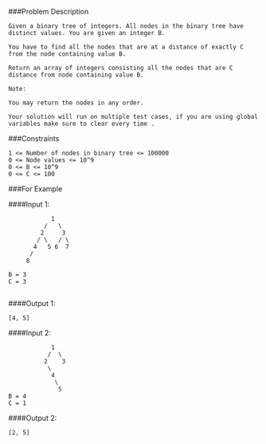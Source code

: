 ###Problem Description
```
Given a binary tree of integers. All nodes in the binary tree have distinct values. You are given an integer B.

You have to find all the nodes that are at a distance of exactly C from the node containing value B.

Return an array of integers consisting all the nodes that are C distance from node containing value B.

Note:

You may return the nodes in any order.

Your solution will run on multiple test cases, if you are using global variables make sure to clear every time .
```
###Constraints

```
1 <= Number of nodes in binary tree <= 100000
0 <= Node values <= 10^9
0 <= B <= 10^9
0 <= C <= 100
```
###For Example

####Input 1:
```
            1
          /   \
         2     3
        / \   / \
       4   5 6  7
      /
     8

B = 3
C = 3
     
```
####Output 1:
```
[4, 5]
```

####Input 2:
```
            1
           /  \
          2    3
           \
            4
             \
              5
B = 4
C = 1
```
####Output 2:
```
[2, 5]
```